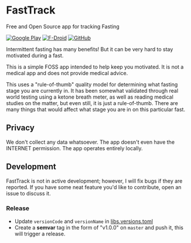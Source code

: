 # FastTrack

Free and Open Source app for tracking Fasting

[![Google Play](https://img.shields.io/endpoint?color=green&logo=google-play&logoColor=green&url=https%3A%2F%2Fplay.cuzi.workers.dev%2Fplay%3Fi%3Dcom.darkrockstudios.apps.fasttrack%26l%3DGoogle%2520Play%26m%3D%24version)](https://play.google.com/store/apps/details?id=com.darkrockstudios.apps.fasttrack)
[![F-Droid](https://img.shields.io/f-droid/v/com.darkrockstudios.apps.fasttrack?logo=FDROID)](https://f-droid.org/en/packages/com.darkrockstudios.apps.fasttrack/)
[![GitHub](https://img.shields.io/github/v/release/Wavesonics/FastTrack?include_prereleases&logo=github)](https://github.com/Wavesonics/FastTrack/releases/latest)

Intermittent fasting has many benefits! But it can be very hard to stay motivated during a fast.

This is a simple FOSS app intended to help keep you motivated. It is not a medical app and does not provide medical
advice.

This uses a "rule-of-thumb" quality model for determining what fasting stage you are currently in. It has been somewhat
validated through real world testing using a ketone breath meter, as well as reading medical studies on the matter, but
even still, it is just a rule-of-thumb. There are many things that would affect what stage you are in on this particular
fast.

## Privacy

We don't collect any data whatsoever. The app doesn't even have the INTERNET permission. The app operates entirely
locally.

## Development

FastTrack is not in active development; however, I will fix bugs if they are reported. If you have some neat feature
you'd like to contribute, open an issue to discuss it.

### Release

- Update `versionCode` and `versionName` in [libs.versions.toml](/gradle/libs.versions.toml)
- Create a **semvar** tag in the form of "v1.0.0" on `master` and push it, this will trigger a release.
